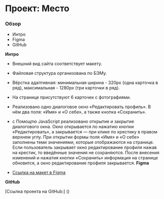 # Проект: Место

### Обзор
* Интро
* Figma
* GitHub

**Интро**
* Внешний вид сайта соответствует макету.
* Файловая структура организована по БЭМу.
* Вёрстка адаптивная: минимальная ширина - 320px (одна карточка в ряд), максимальная - 1280px (три карточки в ряд).
* На странице присутствуют 6 карточек с фотографиями.
* Реализовано одно диалоговое окно «Редактировать профиль». В нём два поля: «Имя» и «О себе», а также кнопка «Сохранить». 
* с Помощтю JavaScript реализовано открытие и закрытие диалогового окна. Окно открывается по нажатию кнопки «Редактировать», а закрывается — при клике по крестику в правом верхнем углу. При открытии формы поля «Имя» и «О себе» заполнены теми значениями, которые отображаются на странице. Если пользователь закрывает окно редактирование профиля нажав на крестик, то введённые значения не сохраняются. После внесения изменений и нажатия кнопки «Сохранить» информация на странице обновится, а окно редактирование профиля закрывается.
**Figma**

* [Ссылка на макет в Figma](https://www.figma.com/file/2cn9N9jSkmxD84oJik7xL7/JavaScript.-Sprint-4?node-id=0%3A1)

**GitHub**

[Ссылка проекта на GitHub:] ()